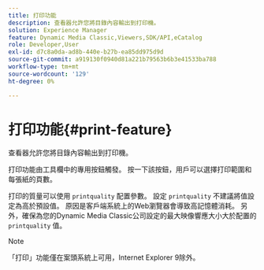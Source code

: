 ```yaml
---
title: 打印功能
description: 查看器允許您將目錄內容輸出到打印機。
solution: Experience Manager
feature: Dynamic Media Classic,Viewers,SDK/API,eCatalog
role: Developer,User
exl-id: d7c8a0da-ad8b-440e-b27b-ea85dd975d9d
source-git-commit: a919130f0940d81a221b79563b6b3e41533ba788
workflow-type: tm+mt
source-wordcount: '129'
ht-degree: 0%

---
```


# 打印功能{#print-feature}

查看器允許您將目錄內容輸出到打印機。

打印功能由工具欄中的專用按鈕觸發。 按一下該按鈕，用戶可以選擇打印範圍和每張紙的頁數。

打印的質量可以使用 `printquality` 配置參數。 設定 `printquality` 不建議將值設定為高於預設值。 原因是客戶端系統上的Web瀏覽器會導致高記憶體消耗。 另外，確保為您的Dynamic Media Classic公司設定的最大映像響應大小大於配置的 `printquality` 值。

>[!NOTE]
>
>「打印」功能僅在案頭系統上可用，Internet Explorer 9除外。
